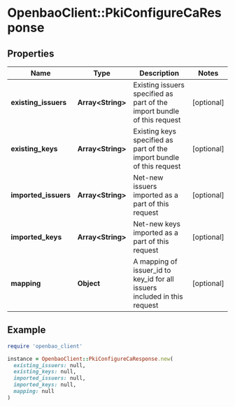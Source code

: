 # OpenbaoClient::PkiConfigureCaResponse

## Properties

| Name | Type | Description | Notes |
| ---- | ---- | ----------- | ----- |
| **existing_issuers** | **Array&lt;String&gt;** | Existing issuers specified as part of the import bundle of this request | [optional] |
| **existing_keys** | **Array&lt;String&gt;** | Existing keys specified as part of the import bundle of this request | [optional] |
| **imported_issuers** | **Array&lt;String&gt;** | Net-new issuers imported as a part of this request | [optional] |
| **imported_keys** | **Array&lt;String&gt;** | Net-new keys imported as a part of this request | [optional] |
| **mapping** | **Object** | A mapping of issuer_id to key_id for all issuers included in this request | [optional] |

## Example

```ruby
require 'openbao_client'

instance = OpenbaoClient::PkiConfigureCaResponse.new(
  existing_issuers: null,
  existing_keys: null,
  imported_issuers: null,
  imported_keys: null,
  mapping: null
)
```

